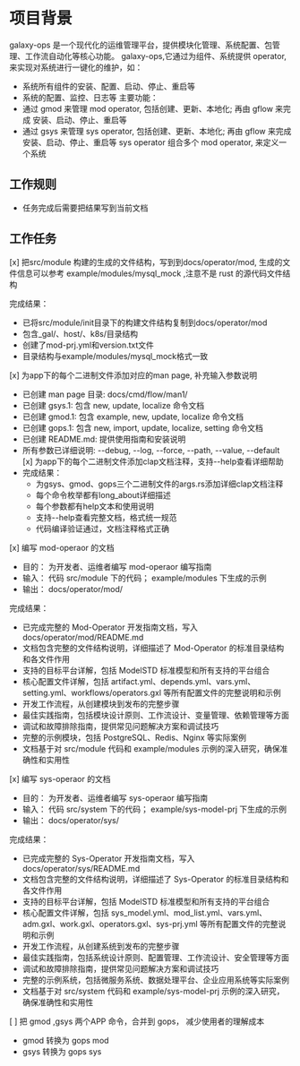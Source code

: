 # 项目背景

galaxy-ops 是一个现代化的运维管理平台，提供模块化管理、系统配置、包管理、工作流自动化等核心功能。
galaxy-ops,它通过为组件、系统提供 operator, 来实现对系统进行一键化的维护，如：
- 系统所有组件的安装、配置、启动、停止、重启等
- 系统的配置、监控、日志等
主要功能：
-  通过 gmod 来管理 mod operator, 包括创建、更新、本地化; 再由 gflow 来完成 安装、启动、停止、重启等
-  通过 gsys 来管理 sys operator, 包括创建、更新、本地化; 再由 gflow 来完成 安装、启动、停止、重启等
  sys operator 组合多个 mod operator, 来定义一个系统

## 工作规则
- 任务完成后需要把结果写到当前文档

## 工作任务

[x]  把src/module 构建的生成的文件结构，写到到docs/operator/mod, 生成的文件信息可以参考 example/modules/mysql_mock ,注意不是 rust 的源代码文件结构

完成结果：
- 已将src/module/init目录下的构建文件结构复制到docs/operator/mod
- 包含_gal/、host/、k8s/目录结构
- 创建了mod-prj.yml和version.txt文件
- 目录结构与example/modules/mysql_mock格式一致

[x] 为app下的每个二进制文件添加对应的man page, 补充输入参数说明
  - 已创建 man page 目录: docs/cmd/flow/man1/
  - 已创建 gsys.1: 包含 new, update, localize 命令文档
  - 已创建 gmod.1: 包含 example, new, update, localize 命令文档
  - 已创建 gops.1: 包含 new, import, update, localize, setting 命令文档
  - 已创建 README.md: 提供使用指南和安装说明
  - 所有参数已详细说明: --debug, --log, --force, --path, --value, --default
[x] 为app下的每个二进制文件添加clap文档注释，支持--help查看详细帮助
  - 完成结果：
    - 为gsys、gmod、gops三个二进制文件的args.rs添加详细clap文档注释
    - 每个命令枚举都有long_about详细描述
    - 每个参数都有help文本和使用说明
    - 支持--help查看完整文档，格式统一规范
    - 代码编译验证通过，文档注释格式正确

[x]   编写 mod-operaor 的文档
  - 目的： 为开发者、运维者编写 mod-operaor 编写指南
  - 输入： 代码 src/module 下的代码；  example/modules 下生成的示例
  - 输出： docs/operator/mod/

  完成结果：
  - 已完成完整的 Mod-Operator 开发指南文档，写入 docs/operator/mod/README.md
  - 文档包含完整的文件结构说明，详细描述了 Mod-Operator 的标准目录结构和各文件作用
  - 支持的目标平台详解，包括 ModelSTD 标准模型和所有支持的平台组合
  - 核心配置文件详解，包括 artifact.yml、depends.yml、vars.yml、setting.yml、workflows/operators.gxl 等所有配置文件的完整说明和示例
  - 开发工作流程，从创建模块到发布的完整步骤
  - 最佳实践指南，包括模块设计原则、工作流设计、变量管理、依赖管理等方面
  - 调试和故障排除指南，提供常见问题解决方案和调试技巧
  - 完整的示例模块，包括 PostgreSQL、Redis、Nginx 等实际案例
  - 文档基于对 src/module 代码和 example/modules 示例的深入研究，确保准确性和实用性


[x]   编写 sys-operaor 的文档
  - 目的： 为开发者、运维者编写 sys-operaor 编写指南
  - 输入： 代码 src/system 下的代码；  example/sys-model-prj 下生成的示例
  - 输出： docs/operator/sys/

  完成结果：
  - 已完成完整的 Sys-Operator 开发指南文档，写入 docs/operator/sys/README.md
  - 文档包含完整的文件结构说明，详细描述了 Sys-Operator 的标准目录结构和各文件作用
  - 支持的目标平台详解，包括 ModelSTD 标准模型和所有支持的平台组合
  - 核心配置文件详解，包括 sys_model.yml、mod_list.yml、vars.yml、adm.gxl、work.gxl、operators.gxl、sys-prj.yml 等所有配置文件的完整说明和示例
  - 开发工作流程，从创建系统到发布的完整步骤
  - 最佳实践指南，包括系统设计原则、配置管理、工作流设计、安全管理等方面
  - 调试和故障排除指南，提供常见问题解决方案和调试技巧
  - 完整的示例系统，包括微服务系统、数据处理平台、企业应用系统等实际案例
  - 文档基于对 src/system 代码和 example/sys-model-prj 示例的深入研究，确保准确性和实用性

[ ] 把 gmod ,gsys 两个APP 命令，合并到 gops， 减少使用者的理解成本
  -  gmod 转换为  gops mod
  -  gsys 转换为  gops sys
